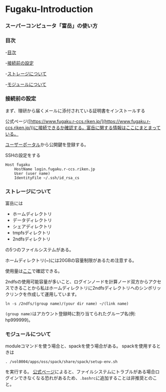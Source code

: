 # Fugaku-Introduction

### スーパーコンピュータ「富岳」の使い方

### 目次

-[目次](#目次)

-[接続前の設定](#接続前の設定)

-[ストレージについて](#ストレージについて)

-[モジュールについて](#モジュールについて)

### 接続前の設定

まず、理研から届くメールに添付されている証明書をインストールする

公式ページ([https://www.fugaku.r-ccs.riken.jp/](https://www.fugaku.r-ccs.riken.jp/))に接続できるか確認する。富岳に関する情報はここにまとまっている。

[ユーザーポータル](https://www.fugaku.r-ccs.riken.jp/user_portal/#/publickey_registration)から公開鍵を登録する。

SSHの設定をする

```
Host fugaku
	HostName login.fugaku.r-ccs.riken.jp
	User (user name)
	IdentityFile ~/.ssh/id_rsa_cs
```

### ストレージについて

富岳には

* ホームディレクトリ
* データディレクトリ
* シェアディレクトリ
* tmpfsディレクトリ
* 2ndfsディレクトリ

の5つのファイルシステムがある。

ホームディレクトリ(~)には20GBの容量制限があるため注意する。

使用量は[ここ](https://ondemand.fugaku.r-ccs.riken.jp/pun/sys/Disk_Info)で確認できる。

2ndfsの使用可能容量が多いこと、ログインノードを計算ノード双方からアクセスできることから私はホームディレクトリに2ndfsディレクトリへのシンボリックリンクを作成して運用しています。

```
ln -s /2ndfs/(group name)/(your dir name) ~/(link name)
```

`(group name)`はアカウント登録時に割り当てられたグループ名(例: hp999999)。

### モジュールについて

moduleコマンドを使う場合と、spackを使う場合がある。
spackを使用するときは

`. /vol0004/apps/oss/spack/share/spack/setup-env.sh`

を実行する。
[公式ページ](https://www.fugaku.r-ccs.riken.jp/doc_root/ja/user_guides/FugakuSpackGuide/intro.html#setup)によると、ファイルシステムにトラブルがある場合ログインできなくなる恐れがあるため、`.bashrc`に追加することは非推奨とのこと。
